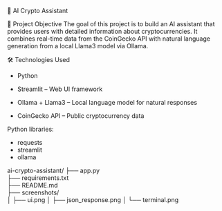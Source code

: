 🧠 AI Crypto Assistant

📌 Project Objective
The goal of this project is to build an AI assistant that provides users with detailed information about cryptocurrencies. It combines real-time data from the CoinGecko API with natural language generation from a local Llama3 model via Ollama.

🛠 Technologies Used
- Python

- Streamlit – Web UI framework

- Ollama + Llama3 – Local language model for natural responses

- CoinGecko API – Public cryptocurrency data

Python libraries:
- requests
- streamlit
- ollama

ai-crypto-assistant/
├── app.py               
├── requirements.txt     
├── README.md            
├── screenshots/        
│   ├── ui.png
│   ├── json_response.png
│   └── terminal.png


